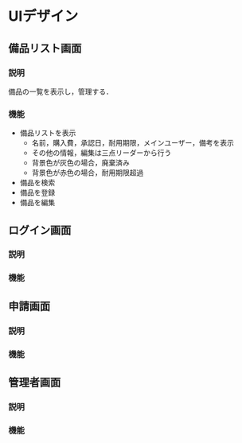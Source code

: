 # UIデザイン

## 備品リスト画面

### 説明

備品の一覧を表示し，管理する．

### 機能

- 備品リストを表示
    - 名前，購入費，承認日，耐用期限，メインユーザー，備考を表示
    - その他の情報，編集は三点リーダーから行う
    - 背景色が灰色の場合，廃棄済み
    - 背景色が赤色の場合，耐用期限超過
- 備品を検索
- 備品を登録
- 備品を編集

## ログイン画面

### 説明

### 機能

## 申請画面

### 説明

### 機能

## 管理者画面

### 説明

### 機能

